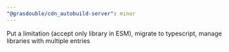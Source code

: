 ```yaml
---
"@grasdouble/cdn_autobuild-server": minor
---
```


Put a limitation (accept only library in ESM), migrate to typescript, manage libraries with multiple entries
